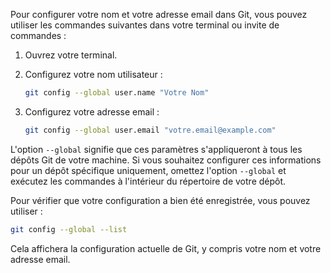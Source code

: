 Pour configurer votre nom et votre adresse email dans Git, vous pouvez utiliser les commandes suivantes dans votre terminal ou invite de commandes :

1. Ouvrez votre terminal.

2. Configurez votre nom utilisateur :

   ```bash
   git config --global user.name "Votre Nom"
   ```

3. Configurez votre adresse email :

   ```bash
   git config --global user.email "votre.email@example.com"
   ```

L'option `--global` signifie que ces paramètres s'appliqueront à tous les dépôts Git de votre machine. Si vous souhaitez configurer ces informations pour un dépôt spécifique uniquement, omettez l'option `--global` et exécutez les commandes à l'intérieur du répertoire de votre dépôt.

Pour vérifier que votre configuration a bien été enregistrée, vous pouvez utiliser :

```bash
git config --global --list
```

Cela affichera la configuration actuelle de Git, y compris votre nom et votre adresse email.
